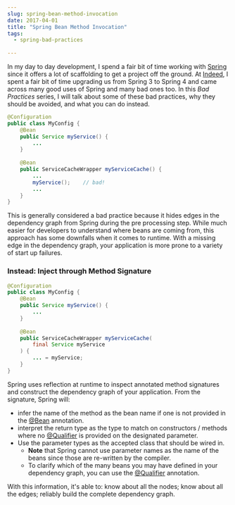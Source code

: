 ```yaml
---
slug: spring-bean-method-invocation
date: 2017-04-01
title: "Spring Bean Method Invocation"
tags:
  - spring-bad-practices
  
---
```


In my day to day development, I spend a fair bit of time working with [Spring] since it offers a lot of scaffolding to get a project off the ground.
At [Indeed], I spent a fair bit of time upgrading us from Spring 3 to Spring 4 and came across many good uses of Spring and many bad ones too.
In this _Bad Practices_ series, I will talk about some of these bad practices, why they should be avoided, and what you can do instead.

<!--more-->

```java
@Configuration
public class MyConfig {
    @Bean
    public Service myService() {
        ...
    }
    
    @Bean
    public ServiceCacheWrapper myServiceCache() {
        ...
        myService();    // bad!
        ...
    }
}
```

This is generally considered a bad practice because it hides edges in the dependency graph from Spring during the pre processing step.
While much easier for developers to understand where beans are coming from, this approach has some downfalls when it comes to runtime.
With a missing edge in the dependency graph, your application is more prone to a variety of start up failures.

### Instead: Inject through Method Signature
 
```java
@Configuration
public class MyConfig {
    @Bean
    public Service myService() {
        ...
    }
    
    @Bean
    public ServiceCacheWrapper myServiceCache(
        final Service myService
    ) {
        ... = myService;
    }
}
```

Spring uses reflection at runtime to inspect annotated method signatures and construct the dependency graph of your application.
From the signature, Spring will:

* infer the name of the method as the bean name if one is not provided in the [@Bean] annotation.
* interpret the return type as the type to match on constructors / methods where no [@Qualifier] is provided on the designated parameter.
* Use the parameter types as the accepted class that should be wired in.
  * **Note** that Spring cannot use parameter names as the name of the beans since those are re-written by the compiler.
  * To clarify which of the many beans you may have defined in your dependency graph, you can use the [@Qualifier] annotation.

With this information, it's able to:
know about all the nodes;
know about all the edges;
reliably build the complete dependency graph.

<!--Recently, I came across a talk that spoke of a powerful optimization that will speed up application start up.-->
<!--It can do this by pre-processing the dependency graph and writing it out to an artifact during compilation.-->
<!--This artifact can then be read in at startup and processed without needing to re-scan all the dependant jar files.-->

[Spring]: https://spring.io/
[Indeed]: https://www.indeed.com/
[@Qualifier]: https://docs.spring.io/spring-framework/docs/current/javadoc-api/org/springframework/beans/factory/annotation/Qualifier.html
[@Bean]: http://docs.spring.io/spring-framework/docs/current/javadoc-api/org/springframework/context/annotation/Bean.html
